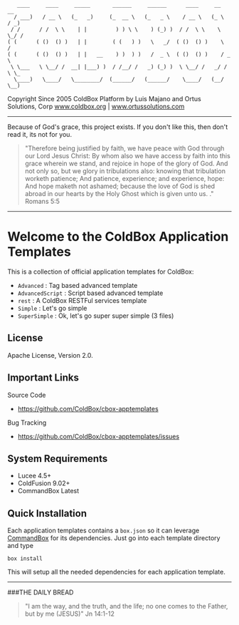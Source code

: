 ```
   ____     ____     _____       ______     ______      ____     __     __  
  / ___)   / __ \   (_   _)     (_  __ \   (_   _ \    / __ \   (_ \   / _) 
 / /      / /  \ \    | |         ) ) \ \    ) (_) )  / /  \ \    \ \_/ /   
( (      ( ()  () )   | |        ( (   ) )   \   _/  ( ()  () )    \   /    
( (      ( ()  () )   | |   __    ) )  ) )   /  _ \  ( ()  () )    / _ \    
 \ \___   \ \__/ /  __| |___) )  / /__/ /   _) (_) )  \ \__/ /   _/ / \ \_  
  \____)   \____/   \________/  (______/   (______/    \____/   (__/   \__) 
```

Copyright Since 2005 ColdBox Platform by Luis Majano and Ortus Solutions, Corp
www.coldbox.org | www.ortussolutions.com

----

Because of God's grace, this project exists. If you don't like this, then don't read it, its not for you.

>"Therefore being justified by faith, we have peace with God through our Lord Jesus Christ:
By whom also we have access by faith into this grace wherein we stand, and rejoice in hope of the glory of God.
And not only so, but we glory in tribulations also: knowing that tribulation worketh patience;
And patience, experience; and experience, hope:
And hope maketh not ashamed; because the love of God is shed abroad in our hearts by the 
Holy Ghost which is given unto us. ." Romans 5:5

----

# Welcome to the ColdBox Application Templates
This is a collection of official application templates for ColdBox:

* `Advanced` : Tag based advanced template
* `AdvancedScript` : Script based advanced template
* `rest` : A ColdBox RESTFul services template
* `Simple` : Let's go simple
* `SuperSimple` : Ok, let's go super super simple (3 files)

## License
Apache License, Version 2.0.

## Important Links

Source Code
- https://github.com/ColdBox/cbox-apptemplates

Bug Tracking
- https://github.com/ColdBox/cbox-apptemplates/issues

## System Requirements
- Lucee 4.5+
- ColdFusion 9.02+
- CommandBox Latest

## Quick Installation

Each application templates contains a `box.json` so it can leverage [CommandBox](http://www.ortussolutions.com/products/commandbox) for its dependencies.  Just go into each template directory and type

```
box install
```

This will setup all the needed dependencies for each application template.

---
 
###THE DAILY BREAD
 > "I am the way, and the truth, and the life; no one comes to the Father, but by me (JESUS)" Jn 14:1-12
